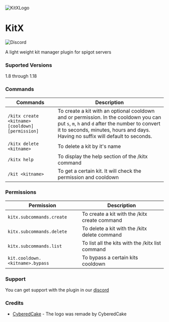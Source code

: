 ![KitXLogo](../main/KitXLogo.png)
# KitX
![Discord](https://discordapp.com/api/guilds/924043990465146931/widget.png?style=shield)

A light weight kit manager plugin for spigot servers

### Suported Versions
1.8 through 1.18

### Commands
Commands | Description                                                    
-------------- |--------------------------------------------------------
`/kitx create <kitname> [cooldown] [permission]` | To create a kit with an optional cooldown and or permission. In the cooldown you can put `s`, `m`, `h` and `d` after the number to convert it to seconds, minutes, hours and days. Having no suffix will default to seconds.
`/kitx delete <kitname>`   | To delete a kit by it's name                                   
`/kitx help` | To display the help section of the /kitx command               
`/kit <kitname>` | To get a certain kit. It will check the permission and cooldown 

### Permissions
Permission | Description 
--- | ---
`kitx.subcommands.create` | To create a kit with the /kitx create command
`kitx.subcommands.delete` | To delete a kit with the /kitx delete command
`kitx.subcommands.list` | To list all the kits with the /kitx list command
`kit.cooldown.<kitname>.bypass` | To bypass a certain kits cooldown

### Support
You can get support with the plugin in our [discord](https://discord.gg/DwQHaky3Nf)

### Credits
- [CyberedCake](https://github.com/CyberedCake) - The logo was remade by CyberedCake